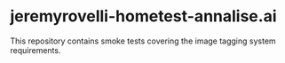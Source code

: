 # jeremyrovelli-hometest-annalise.ai
This repository contains smoke tests covering the image tagging system requirements.
